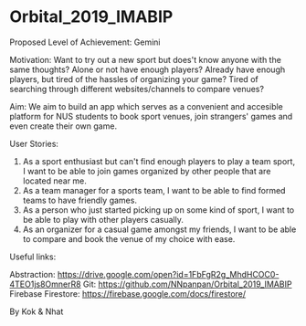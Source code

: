 # Orbital_2019_IMABIP

Proposed Level of Achievement: Gemini

Motivation:
Want to try out a new sport but does't know anyone with the same thoughts?
Alone or not have enough players? 
Already have enough players, but tired of the hassles of organizing your game?
Tired of searching through different websites/channels to compare venues?

Aim:
We aim to build an app which serves as a convenient and accesible platform for NUS students to book sport venues, join strangers' games and even create their own game.

User Stories:
1. As a sport enthusiast but can't find enough players to play a team sport, I want to be able to join games organized by other people that are located near me.
2. As a team manager for a sports team, I want to be able to find formed teams to have friendly games.
3. As a person who just started picking up on some kind of sport, I want to be able to play with other players casually.
4. As an organizer for a casual game amongst my friends, I want to be able to compare and book the venue of my choice with ease.

Useful links:

Abstraction: https://drive.google.com/open?id=1FbFgR2g_MhdHCOC0-4TEO1js8OmnerR8
Git: https://github.com/NNpanpan/Orbital_2019_IMABIP
Firebase Firestore: https://firebase.google.com/docs/firestore/

By Kok & Nhat
